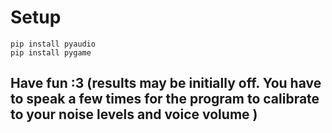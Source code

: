 # Setup  
`pip install pyaudio`  
`pip install pygame`  
## Have fun :3 (results may be initially off. You have to speak a few times for the program to calibrate to your noise levels and voice volume )
